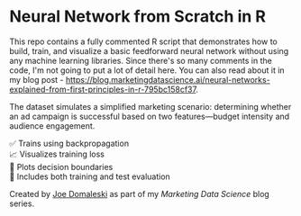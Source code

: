 # Neural Network from Scratch in R

This repo contains a fully commented R script that demonstrates how to build, train, and visualize a basic feedforward neural network without using any machine learning libraries. Since there's so many comments in the code, I'm not going to put a lot of detail here. You can also read about it in my blog post - https://blog.marketingdatascience.ai/neural-networks-explained-from-first-principles-in-r-795bc158cf37.

The dataset simulates a simplified marketing scenario: determining whether an ad campaign is successful based on two features—budget intensity and audience engagement.

✅ Trains using backpropagation  
📈 Visualizes training loss  
🧭 Plots decision boundaries  
🔎 Includes both training and test evaluation  

Created by [Joe Domaleski](https://www.linkedin.com/in/joedom/) as part of my *Marketing Data Science* blog series.

